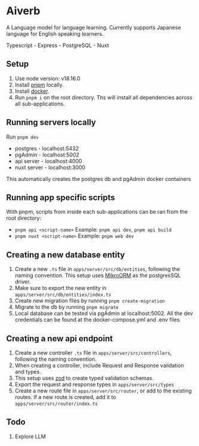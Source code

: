 # Aiverb

A Language model for language learning. Currently supports Japanese language for English speaking learners.

Typescript - Express - PostgreSQL - Nuxt

## Setup

1. Use node version: v18.16.0
2. Install [pnpm](https://pnpm.io/) locally.
3. Install [docker](https://www.docker.com/get-started/).
4. Run `pnpm i` on the root directory. Ths will install all dependencies across all sub-applications.

## Running servers locally

Run `pnpm dev`

- postgres - localhost:5432
- pgAdmin - localhost:5002
- api server - localhost:4000
- nuxt server - localhost:3000

This automatically creates the postgres db and pgAdmin docker containers

## Running app specific scripts

With pnpm, scripts from inside each sub-applications can be ran from the root directory:

- `pnpm api <script-name>` Example: `pnpm api dev`, `pnpm api build`
- `pnpm nuxt <script-name>` Example: `pnpm web dev`

## Creating a new database entity

1. Create a new `.ts` file in `apps/server/src/db/entities`, following the naming convention. This setup uses [MikroORM](https://mikro-orm.io/docs/next/defining-entities) as the postgresSQL driver.
2. Make sure to export the new entity in `apps/server/src/db/entities/index.ts`
3. Create new migration files by running `pnpm create-migration`
4. Migrate to the db by running `pnpm migrate`
5. Local database can be tested via pgAdmin at localhost:5002. All the dev credentials can be found at the docker-compose.yml and .env files

## Creating a new api endpoint

1. Create a new controller `.ts` file in `apps/server/src/controllers`, following the naming convention.
2. When creating a controller, include Request and Response validation and types.
3. This setup uses [zod](https://zod.dev/) to create typed validation schemas.
4. Export the request and response types in `apps/server/src/types`
5. Create a new route file in `apps/server/src/router`, or add to the existing routes. If a new route is created, add it to `apps/server/src/router/index.ts`

## Todo

1. Explore LLM

